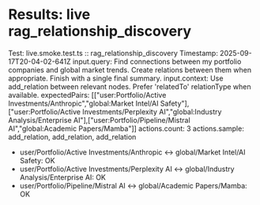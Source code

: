 # Results: live rag_relationship_discovery
Test: live.smoke.test.ts :: rag_relationship_discovery
Timestamp: 2025-09-17T20-04-02-641Z
input.query: Find connections between my portfolio companies and global market trends. Create relations between them when appropriate. Finish with a single final summary.
input.context: Use add_relation between relevant nodes. Prefer 'relatedTo' relationType when available.
expectedPairs: [["user:Portfolio/Active Investments/Anthropic","global:Market Intel/AI Safety"],["user:Portfolio/Active Investments/Perplexity AI","global:Industry Analysis/Enterprise AI"],["user:Portfolio/Pipeline/Mistral AI","global:Academic Papers/Mamba"]]
actions.count: 3
actions.sample: add_relation, add_relation, add_relation
- user/Portfolio/Active Investments/Anthropic <-> global/Market Intel/AI Safety: OK
- user/Portfolio/Active Investments/Perplexity AI <-> global/Industry Analysis/Enterprise AI: OK
- user/Portfolio/Pipeline/Mistral AI <-> global/Academic Papers/Mamba: OK
